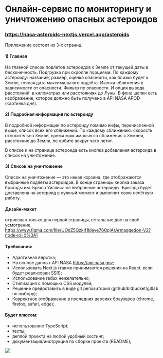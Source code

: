 # Онлайн-сервис по мониторингу и уничтожению опасных астероидов  
### https://nasa-asteroids-nextjs.vercel.app/asteroids

Приложение состоит из 3-х страниц:
#### 1) Главная
На главной список подлетов астероидов к Земле от текущей даты в бесконечность. Подгрузка при скролле порциями. По каждому астероиду: название, размер, оценка опасности, как близко будет к Земле, точная дата максимального подлёта. Иконка сближения в зависимости от опасности. Фильтр по опасности. И опция вывода расстояний: в километрах или расстояниях до Луны.
В фоне шапки есть изображение, которое должно быть получено в API NASA APOD (картинка дня).

#### 2) Подробная информация по астероиду 
В подробной информации по астероиду помимо инфы, перечисленной выше, список всех его сближений. По каждому сближению: скорость относительно Земли, время максимального сближения с Землей, расстояние до Земли, по орбите вокруг чего летит.

В списке и на странице астероида есть кнопка добавления астероида в список на уничтожение. 

#### 3) Список на уничтожение 
Список на уничтожение — это некая корзина, где отображаются выбранные подлеты астероидов. В конце страницы кнопка заказа бригады им. Брюса Уиллиса на выбранные астероиды. Бригада будет доставлена на астероид в нужный момент и выполнит свою нелёгкую работу.

#### Дизайн-макет 
отрисован только для первой страницы, остальные две на своё усмотрение.
https://www.figma.com/file/UOdZ5Qzkif1Ideye76OpjA/Armaggedon-V2?node-id=0%3A1

#### Требования:
+ Адаптивная вёрстка;
+ На основе данных API NASA https://api.nasa.gov;
+ Использовать Next.js (также принимаются решения на React, если будет реализован SSR);
+ Использование redux нежелательно;
+ Стилизация с помощью CSS модулей;
+ Решение предоставить в виде git репозитория (github/bitbucket/gitlab по выбору);
+ Корректное отображение в последних версиях браузеров (chrome, firefox, safari, edge);

#### Будет плюсом:
+ использование TypeScript;
+ тесты;
+ деплой проекта на любой удобный хостинг;
+ документация/инструкция по сборке проекта (README);

![](c:/Users\Kotel\OneDrive\desctop/maket.png)

